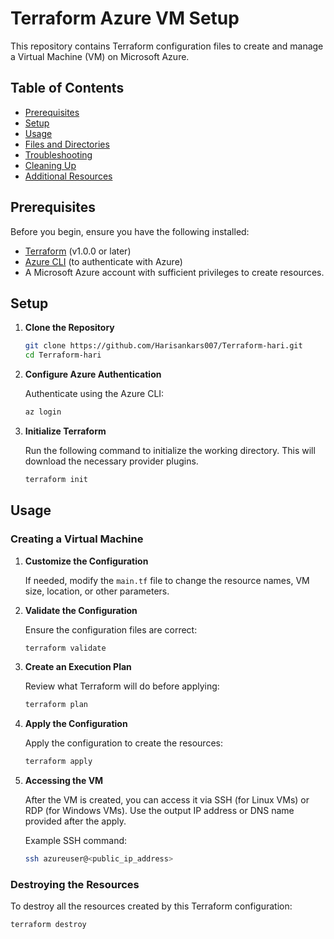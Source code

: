 # Terraform Azure VM Setup

This repository contains Terraform configuration files to create and manage a Virtual Machine (VM) on Microsoft Azure.

## Table of Contents
- [Prerequisites](#prerequisites)
- [Setup](#setup)
- [Usage](#usage)
- [Files and Directories](#files-and-directories)
- [Troubleshooting](#troubleshooting)
- [Cleaning Up](#cleaning-up)
- [Additional Resources](#additional-resources)

## Prerequisites

Before you begin, ensure you have the following installed:

- [Terraform](https://www.terraform.io/downloads.html) (v1.0.0 or later)
- [Azure CLI](https://docs.microsoft.com/en-us/cli/azure/install-azure-cli) (to authenticate with Azure)
- A Microsoft Azure account with sufficient privileges to create resources.

## Setup

1. **Clone the Repository**

    ```bash
    git clone https://github.com/Harisankars007/Terraform-hari.git
    cd Terraform-hari
    ```

2. **Configure Azure Authentication**

    Authenticate using the Azure CLI:

    ```bash
    az login
    ```

3. **Initialize Terraform**

    Run the following command to initialize the working directory. This will download the necessary provider plugins.

    ```bash
    terraform init
    ```

## Usage

### Creating a Virtual Machine

1. **Customize the Configuration**

   If needed, modify the `main.tf` file to change the resource names, VM size, location, or other parameters.

2. **Validate the Configuration**

    Ensure the configuration files are correct:

    ```bash
    terraform validate
    ```

3. **Create an Execution Plan**

    Review what Terraform will do before applying:

    ```bash
    terraform plan
    ```

4. **Apply the Configuration**

    Apply the configuration to create the resources:

    ```bash
    terraform apply
    ```

5. **Accessing the VM**

   After the VM is created, you can access it via SSH (for Linux VMs) or RDP (for Windows VMs). Use the output IP address or DNS name provided after the apply.

    Example SSH command:

    ```bash
    ssh azureuser@<public_ip_address>
    ```

### Destroying the Resources

To destroy all the resources created by this Terraform configuration:

```bash
terraform destroy

